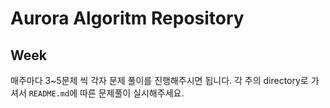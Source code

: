 # Aurora Algoritm Repository

## Week
매주마다 3~5문제 씩 각자 문제 풀이를 진행해주시면 됩니다. 각 주의 directory로 가셔서 `README.md`에 따른 문제풀이 실시해주세요.

